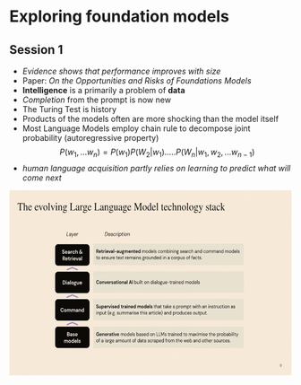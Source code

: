 # Exploring foundation models

## Session 1
* *Evidence shows that performance improves with size*
* Paper: *On the Opportunities and Risks of Foundations Models*
* **Intelligence** is a primarily a problem of **data**
* *Completion* from the prompt is now new
* The Turing Test is history
* Products of the models often are more shocking than the model itself
* Most Language Models employ chain rule to decompose joint probability (autoregressive property)
$$P(w_1, ...w_n) = P(w_1)P(W_2|w_1).....P(W_n|w_1,w_2,... w_{n-1})$$
* *human language acquisition partly relies on learning to predict what will come next*

<p align="center"><img align="center" src="imgs/fm_evolving.png" height="330px" width="790"/></p>
